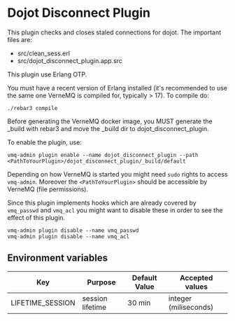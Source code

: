 # Dojot Disconnect Plugin

This plugin checks and closes staled connections for dojot. The important files are:

- src/clean_sess.erl 
- src/dojot_disconnect_plugin.app.src

This plugin use Erlang OTP.


You must have a recent version of Erlang installed (it's recommended to use the
same one VerneMQ is compiled for, typically > 17). To compile do:

    ./rebar3 compile

Before generating the VerneMQ docker image, you MUST generate the _build with rebar3 and move the _build dir to dojot_disconnect_plugin.

To enable the plugin, use:

    vmq-admin plugin enable --name dojot_disconnect_plugin --path <PathToYourPlugin>/dojot_disconnect_plugin/_build/default

Depending on how VerneMQ is started you might need ``sudo`` rights to access ``vmq-admin``.
Moreover the ``<PathToYourPlugin>`` should be accessible by VerneMQ (file permissions).

Since this plugin implements hooks which are already covered by
``vmq_passwd`` and ``vmq_acl`` you might want to disable these in order to see
the effect of this plugin.

    vmq-admin plugin disable --name vmq_passwd
    vmq-admin plugin disable --name vmq_acl


## **Environment variables**

Key                      | Purpose                                                       | Default Value  | Accepted values
-----------------------  | --------------------------------------------------------------| -------------- |-------------------------
LIFETIME_SESSION    | session lifetime                                                | 30 min    | integer (miliseconds)